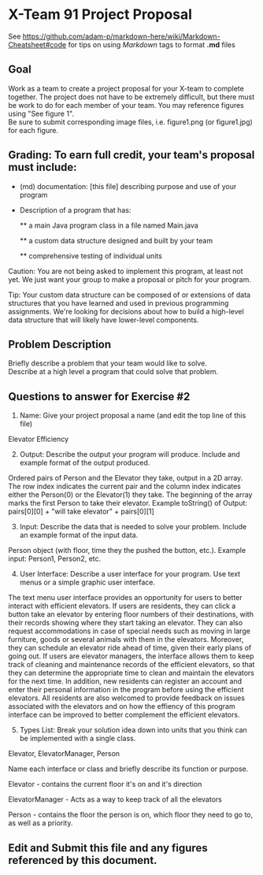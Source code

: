 # X-Team 91 Project Proposal

See https://github.com/adam-p/markdown-here/wiki/Markdown-Cheatsheet#code for tips on using *Markdown* tags to format __.md__ files

## Goal

Work as a team to create a project proposal for your X-team to complete together.
The project does not have to be extremely difficult,
but there must be work to do for each member of your team.
You may reference figures using "See figure 1".  
Be sure to submit corresponding image files, i.e. figure1.png (or figure1.jpg) for each figure.

## Grading: To earn full credit, your team's proposal must include:

* (md) documentation: [this file] describing purpose and use of your program

* Description of a program that has:

  ** a main Java program class in a file named Main.java
  
  ** a custom data structure designed and built by your team
  
  ** comprehensive testing of individual units
  
 Caution: You are not being asked to implement this program, at least not yet. 
 We just want your group to make a proposal or pitch for your program.
 
 Tip: Your custom data structure can be composed of or extensions of data structures that you have learned and used in previous programming assignments.  We're looking for decisions about how to build a high-level data structure that will likely have lower-level components.

## Problem Description

Briefly describe a problem that your team would like to solve.  
Describe at a high level a program that could solve that problem.

## Questions to answer for Exercise #2

1. Name: Give your project proposal a name (and edit the top line of this file)

 Elevator Efficiency

2. Output: Describe the output your program will produce.  Include and example format of the output produced.

 Ordered pairs of Person and the Elevator they take, output in a 2D array. The row index indicates the current pair
 and the column index indicates either the Person(0) or the Elevator(1) they take.
 The beginning of the array marks the first Person to take their elevator. 
 Example toString() of Output: pairs[0][0] + "will take elevator" + pairs[0][1]

3. Input: Describe the data that is needed to solve your problem. Include an example format of the input data.

Person object (with floor, time they the pushed the button, etc.). Example input: Person1, Person2, etc.

4. User Interface: Describe a user interface for your program.  Use text menus or a simple graphic user interface.

The text menu user interface provides an opportunity for users to better interact with efficient elevators. If users are
residents, they can click a button take an elevator by entering floor numbers of their destinations, with their records showing
where they start taking an elevator. They can also request accommodations in case of special needs such as moving in large
furniture, goods or several animals with them in the elevators. Moreover, they can schedule an elevator ride ahead of time, given
their early plans of going out. If users are elevator managers, the interface allows them to keep track of cleaning and maintenance
records of the efficient elevators, so that they can determine the appropriate time to clean and maintain the elevators for the next
time. In addition, new residents can register an account and enter their personal information in the program before using
the efficient elevators. All residents are also welcomed to provide feedback on issues associated with the elevators and on how
the effiency of this program interface can be improved to better complement the efficient elevators.

5. Types List: Break your solution idea down into units that you think can be implemented with a single class.

Elevator, ElevatorManager, Person

Name each interface or class and briefly describe its function or purpose.

Elevator - contains the current floor it's on and it's direction

ElevatorManager - Acts as a way to keep track of all the elevators

Person - contains the floor the person is on, which floor they need to go to, as well as a priority.

## Edit and Submit this file and any figures referenced by this document.

